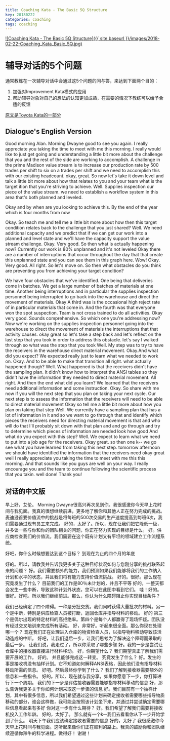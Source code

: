 ```yaml
---
title: Coaching Kata - The Basic 5Q Structure
key: 20180222
categories: coaching
tags: coaching
---
```


[![Coaching Kata - The Basic 5Q Structure]({{ site.baseurl }}/images/2018-02-22-Coaching_Kata_Basic_5Q.jpg)](https://youtu.be/ySdYX4cNPsQ)

<!--more-->

# 辅导对话的5个问题

通常教练在一次辅导对话中会通过这5个问题的问与答，来达到下面两个目的：

1. 加强对Improvement Kata模式的应用
1. 帮助辅导对象对自己的想法的认知更加成熟，在需要的情况下教练可以给予合适的反馈

[原文是Toyota Kata的一部分](http://www-personal.umich.edu/~mrother/The_Coaching_Kata.html)

## Dialogue's English Version

Good morning Alan.
Morning Dwayne good to see you again. I really appreciate you taking the time to meet with me this morning. I really would like to just get going and understanding a little bit more about the challenge that you and the rest of the side are working to accomplish.
A challenge in the prime Madison value stream is to increase our production rate by 500 trades per shift to six on a trades per shift and we need to accomplish this with our existing headcount.
okay, great. So now let's take it down level and talk a little bit more about how that relates to you and your team what is the target ition that you're striving to achieve.
Well. Supplies inspection our piece of the value stream. we need to establish a workflow system in this area that's both planned and leveled.

Okay and by when are you looking to achieve this.
By the end of the year which is four months from now

Okay. So teach me and tell me a little bit more about how then this target condition relates back to the challenge that you just shared?
Well. We need additional capacity and we predict that if we can get our work into a planned and level state and we'll have the capacity support the value stream challenge.
Okay. Very good. So then what is actually happening now?
Currently our work is 80% unplanned and it's not leveled
Okay there are a number of interruptions that occur throughout the day that that create this unplanned state and you can see them in this graph here.
Wow! Okay. Very good. All right. So let's move on. So then what obstacles do you think are preventing you from achieving your target condition?

We have four obstacles that we've identified. One being that deliveries come in batches. We get a large number of batches of materials at one time. Another being interruptions and in particular the supplies inspection personnel being interrupted to go back into the warehouse and direct the movement of materials.
Okay
A third was is the occasional high reject rate of in particular materials that come in. And the fourth was that everyone won the spot suspection. Team is not cross trained to do all activities.
Okay very good. Sounds comprehensive. So which one you're addressing now?
Now we're working on the supplies inspection personnel going into the warehouse to direct the movement of materials the interruptions that that activity causes.
okay great so let's take a step back and let's reflect on the last step that you took in order to address this obstacle.
let's say I walked through so what was the step that you took
Well. My step was to try to have the receivers in the warehouse direct material movement.
Okay.And what did you expect?
We expected really just to learn what we needed to work on.
Okay.
And to be able to make that transition all right.
what actually happened though?
Well. What happened is that the receivers didn't have the sampling plan. It didn't know how to interpret the ANSI tables so they didn't have the information they needed to direct material movement.
All right. And then the end what did you learn?
We learned that the receivers need additional information and some instruction.
Okay. So share with me now if you will the next step that you plan on taking your next cycle.
Our next step is to assess the information that the receivers will need to be able to direct material movement
Okay so tell me a little bit more about how you plan on taking that step
Well. We currently have a sampling plan that has a lot of information in it and so we want to go through that and identify which pieces the receivers need for directing material movement is that and who will do that I'll probably sit down with that plan and and go through and try to determine which pieces of information are needed look how good
And what do you expect with this step?
Well. We expect to learn what we need to put into a job age for the receivers.
Okay great.
so then one k-- we go see what you have learned from taking this next step.
tomorrow afternoon we should have identified the information that the receivers need
okay great
well I really appreciate you taking the time to meet with me this this morning. And that sounds like you guys are well on your way. I really encourage you and the team to continue following the scientific process that you takin. well done!
Thank you!

## 对话的中文版

早上好，艾伦。
Morning Dwayne很高兴再次见到你。我很感激你今天早上花时间与我见面。我真的很想继续前进，更多地了解你和其他人正在努力完成的挑战。
麦迪逊首要价值流中的挑战是将每班的500次交易的生产速度提高到每班6次，我们需要通过现有员工来完成。
好的，太好了。所以，现在让我们把它降低一级，并多谈一些与你和你的团队相关的问题，你正在努力实现的目标是什么。
好。供应商检查我们的价值流。我们需要在这个既有计划又有平坦的领域建立工作流程系统。

好吧，你什么时候想要达到这个目标？
到现在为止的四个月的年底

好的。所以，请教我并告诉我更多关于这种目标状况如何与您刚分享的挑战联系起来的问题？
好。我们需要额外的能力，我们预测如果我们能够将我们的工作纳入计划和水平的状态，并且我们将有能力支持价值流挑战。
好的。很好。那么现在究竟发生了什么？
目前我们的工作是80％未计划的，并且不平等
好的，一整天都会发生一些中断，导致这种计划外状态，您可以在此图中看到它们。
哇！好的。很好。好吧。所以我们继续前进。那么，你认为什么障碍阻止你实现目标条件？

我们已经确定了四个障碍。一种是分批交货。我们同时获得大量批次的材料。另一个是中断，特别是供应检查人员被打断，返回仓库并指导材料的移动。
好的
第三个是偶尔出现的特定材料的高拒绝率。第四个是每个人都赢得了现场怀疑。团队没有经过交叉培训来完成所有活动。
好，非常好。听起来很全面。那么你现在处理哪一个？
现在我们正在处理进入仓库的物资检查人员，以指导物料移动导致该活动造成的中断。
好吧，让我们退后一步，让我们思考为了解决这个障碍而采取的最后一步。
让我们说，我走过了，所以你采取了哪些步骤
好。我的一步是尝试让仓库中的接收器直接进行材料移动。
好，你期望什么？
我们期望真正了解我们需要开展的工作。
好的。
并且能够完成这一转变。
究竟发生了什么？
好。发生的事是接收机没有抽样计划。它不知道如何解释ANSI表格，因此他们没有指导材料移动所需的信息。
好吧。然后最终你学到了什么？
我们了解到接收器需要额外的信息和一些指令。
好的。所以，现在就与我分享，如果你愿意下一步，你打算进行下一个周期。
我们的下一步是评估接收器需要能够指导材料移动的信息
好，那么告诉我更多关于你如何计划采取这一步骤的信息
好。我们目前有一个抽样计划，其中有很多信息，所以我们希望通过这些计划来确定接收者需要哪些指导物质移动的部分，谁会这样做，我可能会按照该计划坐下来，并通过并尝试确定需要哪些信息看起来有多好
你对这一步有什么期待？
好。我们希望了解我们需要将接收机投入工作年龄。
好的，太好了。
那么就有一个k--我们去看看你从下一步开始学到了什么。
明天下午我们应该确定接收者需要的信息
好的，太好了
我很感激你今天早上花时间与我见面。这听起来像你们正在顺利的路上。我真的鼓励你和团队继续遵循你羚牛的科学进程。做得好！
谢谢！
